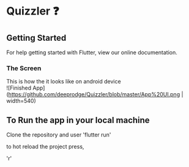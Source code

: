 # Quizzler ❓

## Getting Started
For help getting started with Flutter, view our online documentation.

### The Screen
This is how the it looks like on android device <br>
![Finished App](https://github.com/deeprodge/Quizzler/blob/master/App%20UI.png | width=540)

## To Run the app in your local machine
Clone the repository and user
'flutter run'

to hot reload the project press,

'r'
